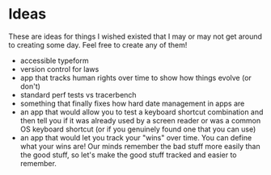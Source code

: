 # Ideas

These are ideas for things I wished existed that I may or may not get around to creating some day.  Feel free to create any of them! 

- accessible typeform
- version control for laws
- app that tracks human rights over time to show how things evolve (or don't)
- standard perf tests vs tracerbench
- something that finally fixes how hard date management in apps are
- an app that would allow you to test a keyboard shortcut combination and then tell you if it was already used by a screen reader or was a common OS keyboard shortcut (or if you genuinely found one that you can use)
- an app that would let you track your "wins" over time. You can define what your wins are! Our minds remember the bad stuff more easily than the good stuff, so let's make the good stuff tracked and easier to remember. 
